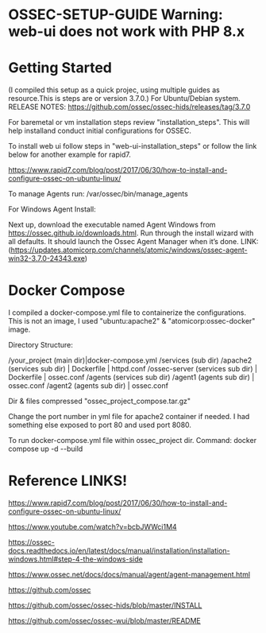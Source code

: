 # OSSEC-SETUP-GUIDE Warning: web-ui does not work with PHP 8.x 

# Getting Started

(I compiled this setup as a quick projec, using multiple guides as resource.This is steps are or version 3.7.0.)
For Ubuntu/Debian system.
RELEASE NOTES: https://github.com/ossec/ossec-hids/releases/tag/3.7.0
 

For baremetal or vm installation steps review "installation_steps". This will help installand conduct initial configurations for OSSEC.

To install web ui follow steps in "web-ui-installation_steps" or follow the link below for another example for rapid7. 

https://www.rapid7.com/blog/post/2017/06/30/how-to-install-and-configure-ossec-on-ubuntu-linux/

To manage Agents run: /var/ossec/bin/manage_agents

For Windows Agent Install:

Next up, download the executable named Agent Windows from https://ossec.github.io/downloads.html. Run through the install wizard with all defaults. It should launch the Ossec Agent Manager when it’s done. 
LINK: (https://updates.atomicorp.com/channels/atomic/windows/ossec-agent-win32-3.7.0-24343.exe)


# Docker Compose 

I compiled a docker-compose.yml file to containerize the configurations. This is not an image, I used "ubuntu:apache2" & "atomicorp:ossec-docker" image.

Directory Structure:

/your_project (main dir)|docker-compose.yml
/services (sub dir)
/apache2 (services sub dir) | Dockerfile | httpd.conf
/ossec-server (services sub dir) | Dockerfile | ossec.conf
/agents (services sub dir)
/agent1 (agents sub dir) | ossec.conf
/agent2 (agents sub dir) | ossec.conf

Dir & files compressed "ossec_project_compose.tar.gz"

Change the port number in yml file for apache2 container if needed. I had something else exposed to port 80 and used port 8080.

To run docker-compose.yml file within ossec_project dir. Command: docker compose up -d --build




# Reference LINKS!

https://www.rapid7.com/blog/post/2017/06/30/how-to-install-and-configure-ossec-on-ubuntu-linux/

https://www.youtube.com/watch?v=bcbJWWci1M4

https://ossec-docs.readthedocs.io/en/latest/docs/manual/installation/installation-windows.html#step-4-the-windows-side

https://www.ossec.net/docs/docs/manual/agent/agent-management.html

https://github.com/ossec

https://github.com/ossec/ossec-hids/blob/master/INSTALL

https://github.com/ossec/ossec-wui/blob/master/README

